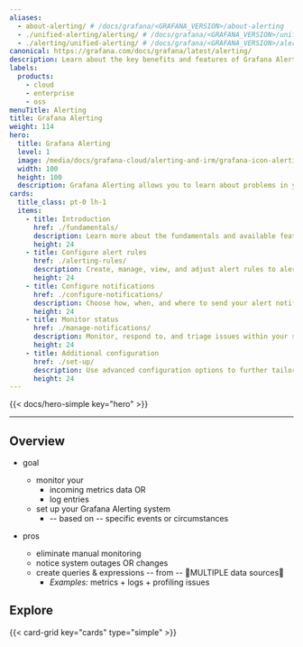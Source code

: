 ```yaml
---
aliases:
  - about-alerting/ # /docs/grafana/<GRAFANA_VERSION>/about-alerting
  - ./unified-alerting/alerting/ # /docs/grafana/<GRAFANA_VERSION>/unified-alerting/alerting/
  - ./alerting/unified-alerting/ # /docs/grafana/<GRAFANA_VERSION>/alerting/unified-alerting/
canonical: https://grafana.com/docs/grafana/latest/alerting/
description: Learn about the key benefits and features of Grafana Alerting
labels:
  products:
    - cloud
    - enterprise
    - oss
menuTitle: Alerting
title: Grafana Alerting
weight: 114
hero:
  title: Grafana Alerting
  level: 1
  image: /media/docs/grafana-cloud/alerting-and-irm/grafana-icon-alerting.svg
  width: 100
  height: 100
  description: Grafana Alerting allows you to learn about problems in your systems moments after they occur.
cards:
  title_class: pt-0 lh-1
  items:
    - title: Introduction
      href: ./fundamentals/
      description: Learn more about the fundamentals and available features that help you create, manage, and respond to alerts; and improve your team’s ability to resolve issues quickly.
      height: 24
    - title: Configure alert rules
      href: ./alerting-rules/
      description: Create, manage, view, and adjust alert rules to alert on your metrics data or log entries from multiple data sources — no matter where your data is stored.
      height: 24
    - title: Configure notifications
      href: ./configure-notifications/
      description: Choose how, when, and where to send your alert notifications.
      height: 24
    - title: Monitor status
      href: ./manage-notifications/
      description: Monitor, respond to, and triage issues within your services.
      height: 24
    - title: Additional configuration
      href: ./set-up/
      description: Use advanced configuration options to further tailor your alerting setup. These options can enhance security, scalability, and automation in complex environments.
      height: 24
---
```


{{< docs/hero-simple key="hero" >}}

---

## Overview

* goal
  * monitor your 
    * incoming metrics data OR
    * log entries
  * set up your Grafana Alerting system
    * -- based on -- specific events or circumstances

* pros  
  * eliminate manual monitoring
  * notice system outages OR changes
  * create queries & expressions -- from -- 👀MULTIPLE data sources👀
    * _Examples:_ metrics + logs + profiling issues

## Explore

{{< card-grid key="cards" type="simple" >}}
